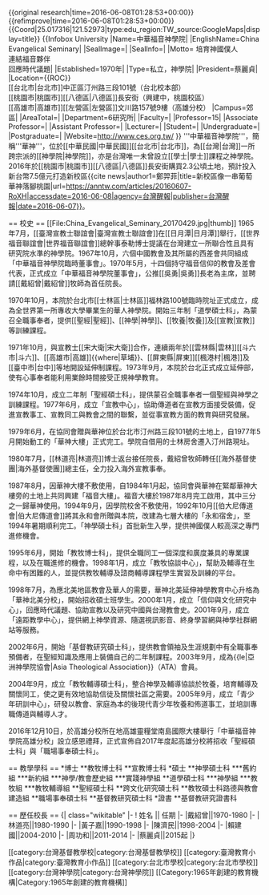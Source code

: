 {{original research|time=2016-06-08T01:28:53+00:00}}
{{refimprove|time=2016-06-08T01:28:53+00:00}}
{{Coord|25.017316|121.52973|type:edu_region:TW_source:GoogleMaps|display=title}}
{{Infobox University
|Name=中華福音神學院|
|EnglishName=China Evangelical Seminary|
|SealImage=|
|SealInfo=|
|Motto= 培育神國僕人 <br />連結福音夥伴 <br />回應時代議題|
|Established=1970年|
|Type=私立，神學院|
|President=蔡麗貞|
|Location={{ROC}}<br/>[[台北市|台北市]]中正區汀州路三段101號（台北校本部）<br/>[[桃園市|桃園市]][[八德區|八德區]]長安街（興建中，桃園校區）<ref name="桃園校區" /><br/>[[高雄市|高雄市]][[左營區|左營區]]文川路157號9樓（高雄分校）
|Campus=郊區|
|AreaTotal=|
|Department=6研究所|
|Faculty=|
|Professor=15|
|Associate Professor=|
|Assistant Professor=|
|Lecturer=|
|Student=|
|Undergraduate=|
|Postgraduate=|
|Website=http://www.ces.org.tw/
}}
'''中華福音神學院'''，簡稱'''華神'''，位於[[中華民國|中華民國]][[台北市|台北市]]，為[[台灣|台灣]]一所跨宗派的[[神學院|神學院]]，亦是台灣唯一未曾設立[[學士|學士]]課程之神學院。2016年於[[桃園市|桃園市]][[八德區|八德區]]長安街購買2.3公頃土地，預計投入新台幣7.5億元打造新校區<ref name="桃園校區">{{cite news|author1=鄭羿菲|title=新校區像一串葡萄 華神落腳桃園|url=https://anntw.com/articles/20160607-RoXH|accessdate=2016-06-08|agency=台灣醒報|publisher=台灣醒報|date=2016-06-07}}</ref>。

== 校史 ==
[[File:China_Evangelical_Seminary_20170429.jpg|thumb]]
1965年7月，[[臺灣宣教士聯誼會|臺灣宣教士聯誼會]]在[[日月潭|日月潭]]舉行，[[世界福音聯誼會|世界福音聯誼會]]總幹事泰勒博士提議在台灣建立一所聯合性且具有研究院水準的神學院。1967年10月，六個中國教會及其所屬的西差會共同組成「中華福音神學院臨時董事會」。1970年5月，十四個持守福音信仰的教會及差會代表，正式成立「中華福音神學院董事會」，公推[[吳勇|吳勇]]長老為主席，並聘請[[戴紹曾|戴紹曾]]牧師為首任院長。

1970年10月，本院於台北市[[士林區|士林區]]福林路100號臨時院址正式成立，成為全世界第一所專收大學畢業生的華人神學院。開始三年制「道學碩士科」，為蒙召全職事奉者，提供[[聖經|聖經]]、[[神學|神學]]、[[牧養|牧養]]及[[宣教|宣教]]等訓練課程。

1971年10月，與宣教士[[宋大衛|宋大衛]]合作，連續兩年於[[雲林縣|雲林]][[斗六市|斗六]]、[[高雄市|高雄]]{{where|草埔}}、[[屏東縣|屏東]][[楓港村|楓港]]及[[臺中市|台中]]等地開設延伸制課程。1973年9月，本院於台北正式成立延伸部，使有心事奉者能利用業餘時間接受正規神學教育。

1974年10月，成立二年制「聖經碩士科」，提供蒙召全職事奉者一個聖經與神學之訓練課程。1977年6月，成立「宣教中心」，協助傳道者在宣教方面接受裝備，促進宣教事工、宣教同工與教會之間的聯繫，並從事宣教方面的教育與研究發展。

1979年6月，在協同會贈與華神位於台北市汀州路三段101號的土地上，自1977年5月開始動工的「華神大樓」正式完工。學院自借用的士林房舍遷入汀州路現址。

1980年7月，[[林道亮|林道亮]]博士返台接任院長，戴紹曾牧師轉任[[海外基督使團|海外基督使團]]總主任，全力投入海外宣教事奉。

1987年8月，因華神大樓不敷使用，自1984年1月起，協同會與華神在緊鄰華神大樓旁的土地上共同興建「福音大樓」。福音大樓於1987年8月完工啟用，其中三分之一歸華神使用。1994年9月，因學院校舍不敷使用，1992年10月[[伯大尼傳道會|伯大尼傳道會]]將其永和會所贈與本院，改建為七層大樓的「永和宿舍」，至1994年暑期順利完工。「神學碩士科」首批新生入學，提供神國僕人較高深之專門進修機會。

1995年6月，開始「教牧博士科」，提供全職同工一個深度和廣度兼具的專業課程，以及在職進修的機會。1998年1月，成立「教牧協談中心」，幫助及輔導在生命中有困難的人，並提供教牧輔導及諮商輔導課程學生實習及訓練的平台。

1998年7月，為應北美地區教會及華人的需要，華神北美延伸神學教育中心升格為「華神北美分校」，開始招收碩士班學生。2000年1月，成立「信仰與文化研究中心」，回應時代議題、協助宣教以及研究中國與台灣教會史。2001年9月，成立「遠距教學中心」，提供網上神學資源、隨選視訊影音、終身學習網與神學社群網站等服務。

2002年6月，開始「基督教研究碩士科」，提供教會領袖及生涯規劃中有全職事奉預備者，在聖經知識及應用上裝備自己的二年制課程。2003年9月，成為{{le|亞洲神學院協會|Asia Theological Association}}（ATA）會員。

2004年9月，成立「教牧輔導碩士科」，整合神學及輔導協談於牧養，培育輔導及關懷同工，使之更有效地協助信徒及關懷社區之需要。2005年9月，成立「青少年研訓中心」，研發以教會、家庭為本的後現代青少年牧養和佈道事工，並培訓專職傳道與輔導人才。

2016年12月10日，於高雄分校所在地高雄靈糧堂南島國際大樓舉行「中華福音神學院高雄分校」設立感恩禮拜，正式宣佈自2017年度起高雄分校將招收「聖經碩士科」與「職場事奉碩士科」。

== 教學學科 ==
*博士
**教牧博士科
**宣教博士科
*碩士
**神學碩士科
***舊約組
***新約組
***神學/教會歷史組
***實踐神學組
**道學碩士科
***神學組
***教牧組
***教牧輔導組
**聖經碩士科
**跨文化研究碩士科
**教牧碩士科路德與教會建造組
**職場事奉碩士科
**基督教研究碩士科
*證書
**基督教研究證書科

== 歷任校長 ==
{| class="wikitable"
|-
! 姓名 || 任期 
|-
|戴紹曾||1970-1980
|-
|林道亮||1980-1990
|-
|黃子嘉||1990-1998
|-
|陳濟民||1998-2004
|-
|賴建國||2004-2010
|-
|周功和||2011-2014
|-
|蔡麗貞||2015起
|}

[[category:台灣基督教學校|category:台灣基督教學校]]
[[category:臺灣教育小作品|category:臺灣教育小作品]]
[[category:台北市學校|category:台北市學校]]
[[category:台灣神學院|category:台灣神學院]]
[[Category:1965年創建的教育機構|Category:1965年創建的教育機構]]